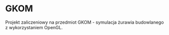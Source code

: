 # GKOM

Projekt zaliczeniowy na przedmiot GKOM - symulacja żurawia budowlanego z wykorzystaniem OpenGL.

